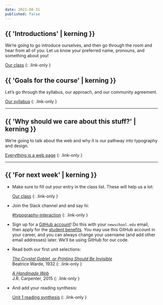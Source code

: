 ```yaml
---
date: 2022-08-31
published: false
---
```




## {{ 'Introductions' | kerning }}

We’re going to go introduce ourselves, and then go through the room and hear from all of you. Let us know your preferred name, pronouns, and something about you!

[Our class](https://docs.google.com/document/d/1H3sKLCCZWFoUFSd7qMVYmEc7z4ocbUgtEjCwtCUtyPk/)
{: .link-only }



## {{ 'Goals for the course' | kerning }}

Let’s go through the syllabus, our approach, and our community agreement.

[Our syllabus](/syllabus)
{: .link-only }



------------



## {{ 'Why should we care about this stuff?' | kerning }}

We’re going to talk about the web and why it is our pathway into typography and design.

[Everything is a web page](/topic/everything)
{: .link-only }




------------



## {{ 'For next week' | kerning }}

* Make sure to fill out your entry in the class list. These will help us a lot:

	[Our class](https://docs.google.com/document/d/1H3sKLCCZWFoUFSd7qMVYmEc7z4ocbUgtEjCwtCUtyPk/)
	{: .link-only }

* Join the Slack channel and and say hi:

	[#typography-interaction](https://mpscd.slack.com/archives/C03UR0J71U5)
	{: .link-only }

* Sign up for a [GitHub account](https://github.com/signup)! Do this with your `newschool.edu` email, then apply for the [student benefits](https://education.github.com/discount_requests/student_application).
You may use this GitHub account in your career, and you can always change your username (and add other email addresses) later. We’ll be using GitHub for our code.

* Read both our first unit selections:

	[*The Crystal Goblet, or Printing Should Be Invisible*](https://readings.design/PDF/The%20Crystal%20Goblet.pdf) \
	Beatrice Warde, 1932
	{: .link-only }

	[*A Handmade Web*](http://luckysoap.com/statements/handmadeweb.html) \
	J.R. Carpenter, 2015
	{: .link-only }

* And add your reading synthesis:

	[Unit 1 reading synthesis](https://docs.google.com/document/d/1Ou6_7WA69U1B1L4IMU6TCj2Rz4dQsFUJbfvBxlmgPbA/)
	{: .link-only }
